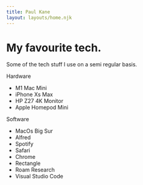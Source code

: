 ```yaml
---
title: Paul Kane
layout: layouts/home.njk
---
```

<h1 class="font-bold text-7xl">My favourite tech.</h1>
<p class="text-xl mt-4">Some of the tech stuff I use on a semi regular basis.</p>

<p class="font-bold mt-4 text-lg">Hardware</p>
<ul>
    <li>M1 Mac Mini</li>
    <li>iPhone Xs Max</li>
    <li>HP Z27 4K Monitor</li>
    <li>Apple Homepod Mini</li>
</ul>
<p class="font-bold mt-4 text-lg">Software</p>
<ul>
    <li>MacOs Big Sur</li>
    <li>Alfred</li>
    <li>Spotify</li>
    <li>Safari</li>
    <li>Chrome</li>
    <li>Rectangle</li>
    <li>Roam Research</li>
    <li>Visual Studio Code</li>

</ul>